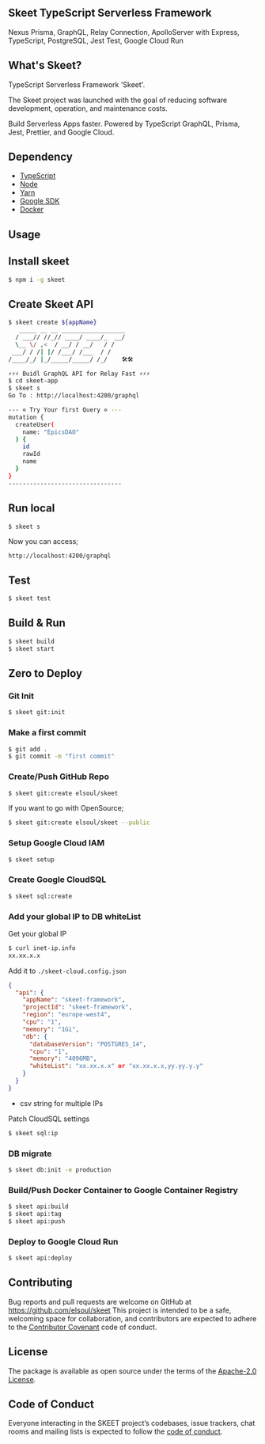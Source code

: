 ## Skeet TypeScript Serverless Framework

Nexus Prisma, GraphQL, Relay Connection, ApolloServer with Express, TypeScript, PostgreSQL, Jest Test, Google Cloud Run

## What's Skeet?

TypeScript Serverless Framework 'Skeet'.

The Skeet project was launched with the goal of reducing software development, operation, and maintenance costs.

Build Serverless Apps faster.
Powered by TypeScript GraphQL, Prisma, Jest, Prettier, and Google Cloud.

## Dependency

- [TypeScript](https://www.typescriptlang.org/)
- [Node](https://nodejs.org/)
- [Yarn](https://yarnpkg.com/)
- [Google SDK](https://cloud.google.com/sdk/docs)
- [Docker](https://www.docker.com/)

## Usage

## Install skeet

```bash
$ npm i -g skeet
```

## Create Skeet API

```bash
$ skeet create ${appName}
   _____ __ __ __________________
  / ___// //_// ____/ ____/_  __/
  \__ \/ ,<  / __/ / __/   / /
 ___/ / /| |/ /___/ /___  / /
/____/_/ |_/_____/_____/ /_/    🛠️🛠️

⚡⚡⚡ Buidl GraphQL API for Relay Fast ⚡⚡⚡
$ cd skeet-app
$ skeet s
Go To : http://localhost:4200/graphql

--- ✡ Try Your first Query ✡ ---
mutation {
  createUser(
    name: "EpicsDAO"
  ) {
    id
    rawId
    name
  }
}
--------------------------------
```

## Run local

```bash
$ skeet s
```

Now you can access;

`http://localhost:4200/graphql`

## Test

```bash
$ skeet test
```

## Build & Run

```bash
$ skeet build
$ skeet start
```

## Zero to Deploy

### Git Init

```bash
$ skeet git:init
```

### Make a first commit

```bash
$ git add .
$ git commit -m "first commit"
```

### Create/Push GitHub Repo

```bash
$ skeet git:create elsoul/skeet
```

If you want to go with OpenSource;

```bash
$ skeet git:create elsoul/skeet --public
```

### Setup Google Cloud IAM

```bash
$ skeet setup
```

### Create Google CloudSQL

```bash
$ skeet sql:create
```

### Add your global IP to DB whiteList

Get your global IP

```bash
$ curl inet-ip.info
xx.xx.x.x
```

Add it to `./skeet-cloud.config.json`

```json
{
  "api": {
    "appName": "skeet-framework",
    "projectId": "skeet-framework",
    "region": "europe-west4",
    "cpu": "1",
    "memory": "1Gi",
    "db": {
      "databaseVersion": "POSTGRES_14",
      "cpu": "1",
      "memory": "4096MB",
      "whiteList": "xx.xx.x.x" or "xx.xx.x.x,yy.yy.y.y"
    }
  }
}
```

- csv string for multiple IPs

Patch CloudSQL settings

```bash
$ skeet sql:ip
```

### DB migrate

```bash
$ skeet db:init -e production
```

### Build/Push Docker Container to Google Container Registry

```bash
$ skeet api:build
$ skeet api:tag
$ skeet api:push
```

### Deploy to Google Cloud Run

```bash
$ skeet api:deploy
```

## Contributing

Bug reports and pull requests are welcome on GitHub at https://github.com/elsoul/skeet This project is intended to be a safe, welcoming space for collaboration, and contributors are expected to adhere to the [Contributor Covenant](http://contributor-covenant.org) code of conduct.

## License

The package is available as open source under the terms of the [Apache-2.0 License](https://www.apache.org/licenses/LICENSE-2.0).

## Code of Conduct

Everyone interacting in the SKEET project’s codebases, issue trackers, chat rooms and mailing lists is expected to follow the [code of conduct](https://github.com/elsoul/skeet-api/blob/master/CODE_OF_CONDUCT.md).
